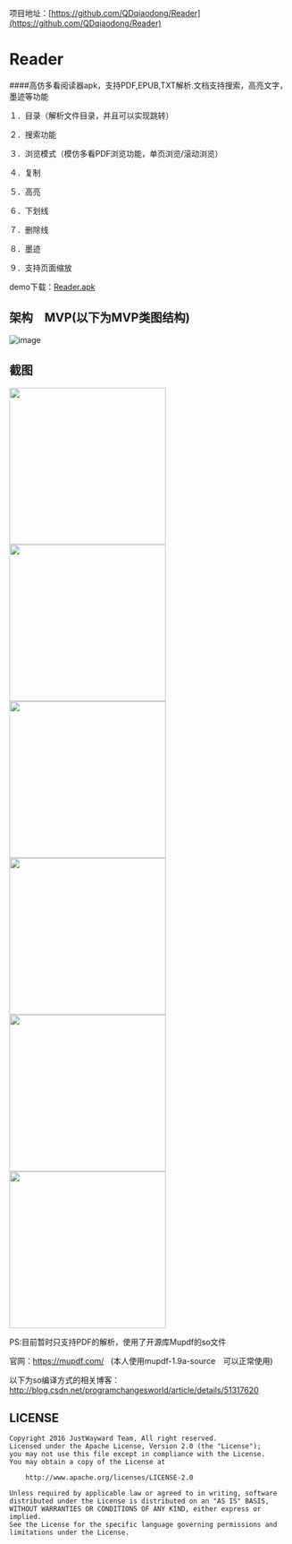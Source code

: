 项目地址：[https://github.com/QDqiaodong/Reader](https://github.com/QDqiaodong/Reader)

# Reader
####高仿多看阅读器apk，支持PDF,EPUB,TXT解析.文档支持搜索，高亮文字，墨迹等功能

１．目录（解析文件目录，并且可以实现跳转）

２．搜索功能

３．浏览模式（模仿多看PDF浏览功能，单页浏览/滚动浏览）

４．复制

５．高亮

６．下划线

７．删除线

８．墨迹

９．支持页面缩放

demo下载：[Reader.apk](https://github.com/QDqiaodong/Reader/blob/master/Demo/reader.apk)

## 架构　MVP(以下为MVP类图结构)
![image](https://github.com/QDqiaodong/Reader/blob/master/screenshots/MVP%E7%B1%BB%E5%9B%BE.jpg)

## 截图
<img src="https://github.com/QDqiaodong/Reader/blob/master/screenshots/%E7%9B%AE%E5%BD%95.jpg?raw=true" width="280"/> <img src="https://github.com/QDqiaodong/Reader/blob/master/screenshots/%E5%A4%8D%E5%88%B6.jpg?raw=true" width="280"/> <img src="https://github.com/QDqiaodong/Reader/blob/master/screenshots/%E4%B8%8B%E5%88%92%E7%BA%BF.jpg?raw=true" width="280"/>
</br>
<img src="https://github.com/QDqiaodong/Reader/blob/master/screenshots/%E5%88%A0%E9%99%A4%E7%BA%BF.jpg?raw=true" width="280"/> <img src="https://github.com/QDqiaodong/Reader/blob/master/screenshots/%E5%A2%A8%E8%BF%B9.jpg?raw=true" width="280"/> <img src="https://github.com/QDqiaodong/Reader/blob/master/screenshots/%E9%A6%96%E9%A1%B5.jpg?raw=true" width="280"/>

PS:目前暂时只支持PDF的解析，使用了开源库Mupdf的so文件

官网：https://mupdf.com/   (本人使用mupdf-1.9a-source　可以正常使用)
  
以下为so编译方式的相关博客：http://blog.csdn.net/programchangesworld/article/details/51317620

## LICENSE

```
Copyright 2016 JustWayward Team, All right reserved.
Licensed under the Apache License, Version 2.0 (the "License");
you may not use this file except in compliance with the License.
You may obtain a copy of the License at

    http://www.apache.org/licenses/LICENSE-2.0

Unless required by applicable law or agreed to in writing, software
distributed under the License is distributed on an "AS IS" BASIS,
WITHOUT WARRANTIES OR CONDITIONS OF ANY KIND, either express or implied.
See the License for the specific language governing permissions and
limitations under the License.
```



